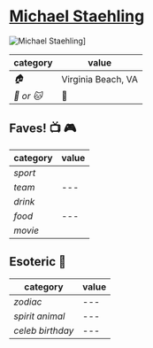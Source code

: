 # [Michael Staehling](https://github.com/MStaehling)

![Michael Staehling](https://avatars2.githubusercontent.com/u/7108911?v=3&s=460)]

| category | value |
|-----------|-------|
| _:house:_ | Virginia Beach, VA |
| _:dog: or :cat:_ | :dog: |

## Faves! :tv: :video_game:

| category | value |
|----------|--------|
| _sport_  |  |
| _team_   | --- |
| _drink_  |  |
| _food_   | --- |
| _movie_  |  |

## Esoteric :crystal_ball:

| category | value |
|----------|-------|
| _zodiac_ | --- |
| _spirit animal_ | --- |
| _celeb birthday_ | --- |

